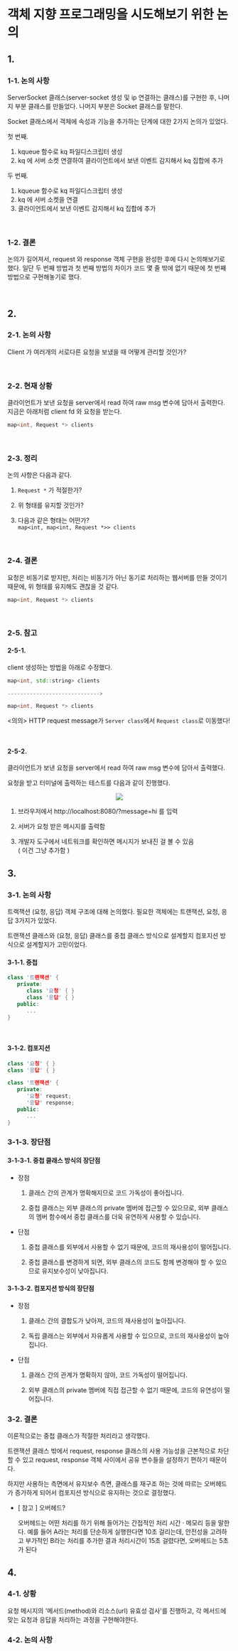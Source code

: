 # 객체 지향 프로그래밍을 시도해보기 위한 논의

## 1.

### 1-1. 논의 사항

ServerSocket 클래스(server-socket 생성 및 ip 연결하는 클래스)를 구현한 후, 나머지 부분 클래스를 만들었다. 나머지 부분은 Socket 클래스를 말한다.

Socket 클래스에서 객체에 속성과 기능을 추가하는 단계에 대한 2가지 논의가 있었다.

첫 번째.

1. kqueue 함수로 kq 파일디스크립터 생성
2. kq 에 서버 소켓 연결하여 클라이언트에서 보낸 이벤트 감지해서 kq 집합에 추가

두 번째.

1. kqueue 함수로 kq 파일디스크립터 생성
2. kq 에 서버 소켓을 연결
3. 클라이언트에서 보낸 이벤트 감지해서 kq 집합에 추가

<br>

### 1-2. 결론

논의가 길어져서, request 와 response 객체 구현을 완성한 후에 다시 논의해보기로 했다.
일단 두 번째 방법과 첫 번째 방법의 차이가 코드 몇 줄 밖에 없기 때문에 첫 번째 방법으로 구현해놓기로 했다.

<br>

## 2.

### 2-1. 논의 사항

Client 가 여러개의 서로다른 요청을 보냈을 때 어떻게 관리할 것인가?

<br>

### 2-2. 현재 상황

클라이언트가 보낸 요청을 server에서 read 하여 raw msg 변수에 담아서 출력한다.
지금은 아래처럼 client fd 와 요청을 받는다.
<br>

```c++
map<int, Request *> clients
```

<br>

### 2-3. 정리

논의 사항은 다음과 같다.

1. `Request *` 가 적절한가?

2. 위 형태를 유지할 것인가?

3. 다음과 같은 형태는 어떤가? <br>
   `map<int, map<int, Request *>> clients`

<br>

### 2-4. 결론

요청은 비동기로 받지만, 처리는 비동기가 아닌 동기로 처리하는 웹서버를 만들 것이기 때문에, 위 형태를 유지해도 괜찮을 것 같다.

```c++
map<int, Request *> clients
```

<br>

### 2-5. 참고

#### 2-5-1.

client 생성하는 방법을 아래로 수정했다. <br>

```c++
map<int, std::string> clients

----------------------------->

map<int, Request *> clients
```

<의의>
HTTP request message가 `Server class`에서 `Request class`로 이동했다!

<br>

#### 2-5-2.

클라이언트가 보낸 요청을 server에서 read 하여 raw msg 변수에 담아서 출력했다.
<br>

요청을 받고 터미널에 출력하는 테스트를 다음과 같이 진행했다. <br>

<p align='center'><img src="https://user-images.githubusercontent.com/85930183/231055746-2adb44bf-c1f7-4dea-a954-44f2dec01e9d.png"></p>

1. 브라우저에서 http://localhost:8080/?message=hi 를 입력

2. 서버가 요청 받은 메시지를 출력함

3. 개발자 도구에서 네트워크를 확인하면 메시지가 보내진 걸 볼 수 있음 <br>
   ( 이건 그냥 추가함 )

## 3.

### 3-1. 논의 사항

트랙잭션 (요청, 응답) 객체 구조에 대해 논의했다. 필요한 객체에는 트랜잭션, 요청, 응답 3가지가 있었다.

트랜잭션 클래스와 (요청, 응답) 클래스를 중첩 클래스 방식으로 설계할지 컴포지션 방식으로 설계할지가 고민이었다.

#### 3-1-1. 중첩

```c++
class '트랜잭션' {
   private:
      class '요청' { }
      class '응답' { }
   public:
      ...
}
```

<br>

#### 3-1-2. 컴포지션

```c++
class '요청' { }
class '응답' { }

class '트랜잭션' {
   private:
      '요청' request;
      '응답' response;
   public:
      ...
}
```

### 3-1-3. 장단점

#### 3-1-3-1. 중첩 클래스 방식의 장단점

-   장점

    1. 클래스 간의 관계가 명확해지므로 코드 가독성이 좋아집니다.

    2. 중첩 클래스는 외부 클래스의 private 멤버에 접근할 수 있으므로, 외부 클래스의 멤버 함수에서 중첩 클래스를 더욱 유연하게 사용할 수 있습니다.

-   단점

    1. 중첩 클래스를 외부에서 사용할 수 없기 때문에, 코드의 재사용성이 떨어집니다.

    2. 중첩 클래스를 변경하게 되면, 외부 클래스의 코드도 함께 변경해야 할 수 있으므로 유지보수성이 낮아집니다.

#### 3-1-3-2. 컴포지션 방식의 장단점

-   장점

    1. 클래스 간의 결합도가 낮아져, 코드의 재사용성이 높아집니다.

    2. 독립 클래스는 외부에서 자유롭게 사용할 수 있으므로, 코드의 재사용성이 높아집니다.

-   단점

    1. 클래스 간의 관계가 명확하지 않아, 코드 가독성이 떨어집니다.

    2. 외부 클래스의 private 멤버에 직접 접근할 수 없기 때문에, 코드의 유연성이 떨어집니다.

### 3-2. 결론

이론적으로는 중첩 클래스가 적절한 처리라고 생각했다.

트랜잭션 클래스 밖에서 request, response 클래스의 사용 가능성을 근본적으로 차단할 수 있고 request, response 객체 사이에서 공유 변수들을 설정하기 편하기 때문이다.

하지만 사용하는 측면에서 유지보수 측면, 클래스를 재구조 하는 것에 따르는 오버헤드가 증가하게 되어서 컴포지션 방식으로 유지하는 것으로 결정했다.

* [ 참고 ] 오버헤드?

   오버헤드는 어떤 처리를 하기 위해 들어가는 간접적인 처리 시간 · 메모리 등을 말한다. 예를 들어 A라는 처리를 단순하게 실행한다면 10초 걸리는데, 안전성을 고려하고 부가적인 B라는 처리를 추가한 결과 처리시간이 15초 걸렸다면, 오버헤드는 5초가 된다


## 4.

### 4-1. 상황
요청 메시지의 '메서드(method)와 리소스(url) 유효성 검사'를 진행하고, 각 메서드에 맞는 요청과 응답을 처리하는 과정을 구현해야한다.

### 4-2. 논의 사항
<!-- 1. method, resource, GET DELETE POST 까지 코드 진행하며 상태코드를 int 로 반환 후 switch case 로 한번에 처리
2. method, resource, GET DELETE POST 각 줄을 진행하며 객체에 상태값과 메시지를 세팅하며 바로 바로 처리 -->